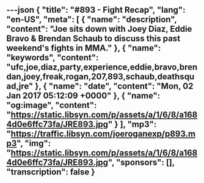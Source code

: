 ---json
{
  "title": "#893 - Fight Recap",
  "lang": "en-US",
  "meta": [
    {
      "name": "description",
      "content": "Joe sits down with Joey Diaz, Eddie Bravo & Brendan Schaub to discuss this past weekend's fights in MMA."
    },
    {
      "name": "keywords",
      "content": "ufc,joe,diaz,party,experience,eddie,bravo,brendan,joey,freak,rogan,207,893,schaub,deathsquad,jre"
    },
    {
      "name": "date",
      "content": "Mon, 02 Jan 2017 05:12:09 +0000"
    },
    {
      "name": "og:image",
      "content": "https://static.libsyn.com/p/assets/a/1/6/8/a1684d0e6ffc73fa/JRE893.jpg"
    }
  ],
  "mp3": "https://traffic.libsyn.com/joeroganexp/p893.mp3",
  "img": "https://static.libsyn.com/p/assets/a/1/6/8/a1684d0e6ffc73fa/JRE893.jpg",
  "sponsors": [],
  "transcription": false
}
---
<episode-header />

<timemark seconds="0" />

<transcribe-call-to-action />

<episode-footer />